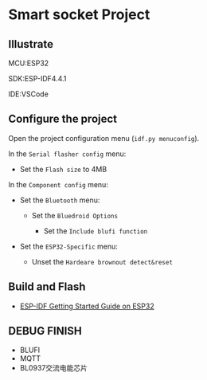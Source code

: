 # Smart socket Project


## Illustrate
MCU:ESP32

SDK:ESP-IDF4.4.1

IDE:VSCode

## Configure the project
Open the project configuration menu (`idf.py menuconfig`).

In the `Serial flasher config` menu:

* Set the `Flash size` to 4MB

In the `Component config` menu:

* Set the `Bluetooth` menu:

    * Set the `Bluedroid Options`

        * Set the `Include blufi function`

* Set the `ESP32-Specific` menu:

    * Unset the `Hardeare brownout detect&reset` 


## Build and Flash
* [ESP-IDF Getting Started Guide on ESP32](https://docs.espressif.com/projects/esp-idf/en/latest/esp32/get-started/index.html)

## DEBUG FINISH
* BLUFI
* MQTT
* BL0937交流电能芯片